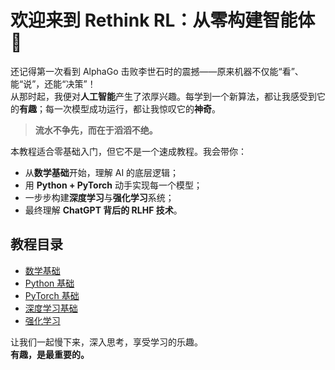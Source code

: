 # 欢迎来到 Rethink RL：从零构建智能体 🧠

还记得第一次看到 AlphaGo 击败李世石时的震撼——原来机器不仅能“看”、能“说”，还能“决策”！  
从那时起，我便对**人工智能**产生了浓厚兴趣。每学到一个新算法，都让我感受到它的**有趣**；每一次模型成功运行，都让我惊叹它的**神奇**。

> **流水不争先，而在于滔滔不绝。**

本教程适合零基础入门，但它不是一个速成教程。我会带你：
- 从**数学基础**开始，理解 AI 的底层逻辑；
- 用 **Python + PyTorch** 动手实现每一个模型；
- 一步步构建**深度学习**与**强化学习**系统；
- 最终理解 **ChatGPT 背后的 RLHF 技术**。

## 教程目录

- [数学基础](math/)
- [Python 基础](python/)
- [PyTorch 基础](pytorch/)
- [深度学习基础](dl/)
- [强化学习](rl/)

让我们一起慢下来，深入思考，享受学习的乐趣。  
**有趣，是最重要的。**